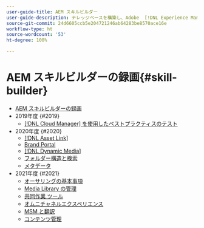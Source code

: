 ```yaml
---
user-guide-title: AEM スキルビルダー
user-guide-description: ナレッジベースを構築し、Adobe  [!DNL Experience Manager] への投資を最大化する録画ウェビナーシリーズ。
source-git-commit: 24d6605ccb5e204721246ab64283be8570ace16e
workflow-type: ht
source-wordcount: '53'
ht-degree: 100%

---
```



# AEM スキルビルダーの録画{#skill-builder}

* [AEM スキルビルダーの録画](overview.md)
* 2019年度 {#2019}
   * [ [!DNL Cloud Manager] を使用したベストプラクティスのテスト](./2019/cloud-manager-testing.md)
* 2020年度 {#2020}
   * [[!DNL Asset Link]](./2020/asset-link.md)
   * [Brand Portal](./2020/brand-portal.md)
   * [[!DNL Dynamic Media]](./2020/dynamic-media.md)
   * [フォルダー構造と検索](./2020/folder-structure-search.md)
   * [メタデータ](./2020/metadata.md)
* 2021年度 {#2021}
   * [オーサリングの基本事項](./2021/authoring-fundamentals.md)
   * [Media Library の管理](./2021/media-library-administration.md)
   * [共同作業 ツール](./2021/collaboration-tools.md)
   * [オムニチャネルエクスペリエンス](./2021/omnichannel-experiences.md)
   * [MSM と翻訳](./2021/multi-site-management-web-translation.md)
   * [コンテンツ管理](./2021/traditional-headless-content-management.md)

<!--

Articles must be added to this TOC file in order to render.

Use this list format to specify links to articles and section headings that expand and collapse in the left rail of the user guide.

An article link CANNOT be used as a section heading.
-->
